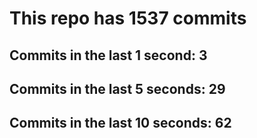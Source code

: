 # This repo has 1537 commits

## Commits in the last 1 second: 3
## Commits in the last 5 seconds: 29
## Commits in the last 10 seconds: 62
